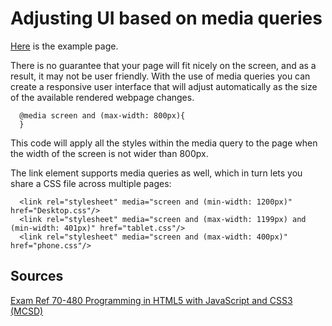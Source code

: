 # Adjusting UI based on media queries

[Here](examples/media-queries.html) is the example page.

There is no guarantee that your page will fit nicely on the screen, and as a result, it may not be user friendly. With the use of media queries you can create a responsive user interface that will adjust automatically as the size of the available rendered webpage changes.

```
  @media screen and (max-width: 800px){
  }
```

This code will apply all the styles within the media query to the page when the width of the screen is not wider than 800px.

The link element supports media queries as well, which in turn lets you share a CSS file across multiple pages:

```
  <link rel="stylesheet" media="screen and (min-width: 1200px)" href="Desktop.css"/>
  <link rel="stylesheet" media="screen and (max-width: 1199px) and (min-width: 401px)" href="tablet.css"/>
  <link rel="stylesheet" media="screen and (max-width: 400px)" href="phone.css"/>
```

## Sources

[Exam Ref 70-480 Programming in HTML5 with JavaScript and CSS3 (MCSD)](https://www.microsoft.com/en-us/p/exam-ref-70-480-programming-in-html5-with-javascript-and-css3-mcsd/fgqpf3h0qll7?activetab=pivot%3aoverviewtab)
